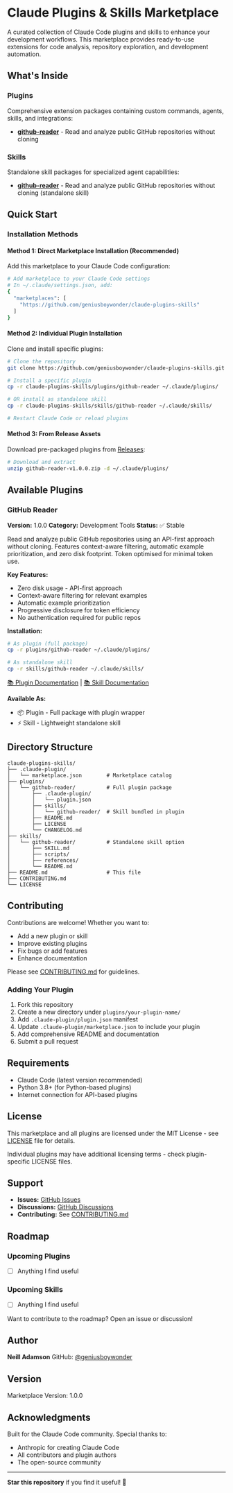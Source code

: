 # Claude Plugins & Skills Marketplace

A curated collection of Claude Code plugins and skills to enhance your development workflows. This marketplace provides ready-to-use extensions for code analysis, repository exploration, and development automation.

## What's Inside

### Plugins

Comprehensive extension packages containing custom commands, agents, skills, and integrations:

- **[github-reader](./plugins/github-reader/)** - Read and analyze public GitHub repositories without cloning

### Skills

Standalone skill packages for specialized agent capabilities:

- **[github-reader](./skills/github-reader/)** - Read and analyze public GitHub repositories without cloning (standalone skill)

## Quick Start

### Installation Methods

#### Method 1: Direct Marketplace Installation (Recommended)

Add this marketplace to your Claude Code configuration:

```bash
# Add marketplace to your Claude Code settings
# In ~/.claude/settings.json, add:
{
  "marketplaces": [
    "https://github.com/geniusboywonder/claude-plugins-skills"
  ]
}
```

#### Method 2: Individual Plugin Installation

Clone and install specific plugins:

```bash
# Clone the repository
git clone https://github.com/geniusboywonder/claude-plugins-skills.git

# Install a specific plugin
cp -r claude-plugins-skills/plugins/github-reader ~/.claude/plugins/

# OR install as standalone skill
cp -r claude-plugins-skills/skills/github-reader ~/.claude/skills/

# Restart Claude Code or reload plugins
```

#### Method 3: From Release Assets

Download pre-packaged plugins from [Releases](https://github.com/geniusboywonder/claude-plugins-skills/releases):

```bash
# Download and extract
unzip github-reader-v1.0.0.zip -d ~/.claude/plugins/
```

## Available Plugins

### GitHub Reader

**Version:** 1.0.0
**Category:** Development Tools
**Status:** ✅ Stable

Read and analyze public GitHub repositories using an API-first approach without cloning. Features context-aware filtering, automatic example prioritization, and zero disk footprint.
Token optimised for minimal token use.

**Key Features:**
- Zero disk usage - API-first approach
- Context-aware filtering for relevant examples
- Automatic example prioritization
- Progressive disclosure for token efficiency
- No authentication required for public repos

**Installation:**
```bash
# As plugin (full package)
cp -r plugins/github-reader ~/.claude/plugins/

# As standalone skill
cp -r skills/github-reader ~/.claude/skills/
```

[📚 Plugin Documentation](./plugins/github-reader/README.md) | [📚 Skill Documentation](./skills/github-reader/README.md)

**Available As:**
- 📦 Plugin - Full package with plugin wrapper
- ⚡ Skill - Lightweight standalone skill

## Directory Structure

```
claude-plugins-skills/
├── .claude-plugin/
│   └── marketplace.json        # Marketplace catalog
├── plugins/
│   └── github-reader/          # Full plugin package
│       ├── .claude-plugin/
│       │   └── plugin.json
│       ├── skills/
│       │   └── github-reader/  # Skill bundled in plugin
│       ├── README.md
│       ├── LICENSE
│       └── CHANGELOG.md
├── skills/
│   └── github-reader/          # Standalone skill option
│       ├── SKILL.md
│       ├── scripts/
│       ├── references/
│       └── README.md
├── README.md                   # This file
├── CONTRIBUTING.md
└── LICENSE
```

## Contributing

Contributions are welcome! Whether you want to:
- Add a new plugin or skill
- Improve existing plugins
- Fix bugs or add features
- Enhance documentation

Please see [CONTRIBUTING.md](./CONTRIBUTING.md) for guidelines.

### Adding Your Plugin

1. Fork this repository
2. Create a new directory under `plugins/your-plugin-name/`
3. Add `.claude-plugin/plugin.json` manifest
4. Update `.claude-plugin/marketplace.json` to include your plugin
5. Add comprehensive README and documentation
6. Submit a pull request

## Requirements

- Claude Code (latest version recommended)
- Python 3.8+ (for Python-based plugins)
- Internet connection for API-based plugins

## License

This marketplace and all plugins are licensed under the MIT License - see [LICENSE](LICENSE) file for details.

Individual plugins may have additional licensing terms - check plugin-specific LICENSE files.

## Support

- **Issues:** [GitHub Issues](https://github.com/geniusboywonder/claude-plugins-skills/issues)
- **Discussions:** [GitHub Discussions](https://github.com/geniusboywonder/claude-plugins-skills/discussions)
- **Contributing:** See [CONTRIBUTING.md](./CONTRIBUTING.md)

## Roadmap

### Upcoming Plugins
- [ ] Anything I find useful

### Upcoming Skills
- [ ] Anything I find useful

Want to contribute to the roadmap? Open an issue or discussion!

## Author

**Neill Adamson**
GitHub: [@geniusboywonder](https://github.com/geniusboywonder)

## Version

Marketplace Version: 1.0.0

## Acknowledgments

Built for the Claude Code community. Special thanks to:
- Anthropic for creating Claude Code
- All contributors and plugin authors
- The open-source community

---

**Star this repository** if you find it useful! 🌟
